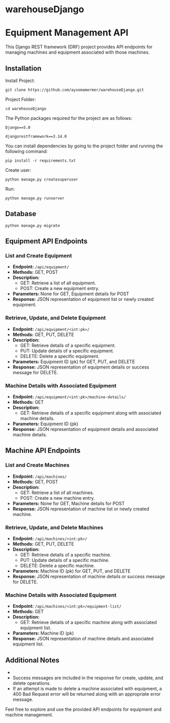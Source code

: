 # warehouseDjango

# Equipment Management API

This Django REST framework (DRF) project provides API endpoints for managing machines and equipment associated with those machines.

## Installation

Install Project:
```
git clone https://github.com/aysemamermer/warehouseDjango.git
```

Project Folder:
```
cd warehouseDjango
```
The Python packages required for the project are as follows:

`Django==5.0`

`djangorestframework==3.14.0`

You can install dependencies by going to the project folder and running the following command:
```
pip install -r requirements.txt
```

Create user:
```
python manage.py createsuperuser
```

Run:
```
python manage.py runserver
```

## Database

```
python manage.py migrate
```

## Equipment API Endpoints

### List and Create Equipment

- **Endpoint:** `/api/equipment/`
- **Methods:** GET, POST
- **Description:** 
  - GET: Retrieve a list of all equipment.
  - POST: Create a new equipment entry.
- **Parameters:** None for GET, Equipment details for POST
- **Response:** JSON representation of equipment list or newly created equipment.

### Retrieve, Update, and Delete Equipment

- **Endpoint:** `/api/equipment/<int:pk>/`
- **Methods:** GET, PUT, DELETE
- **Description:** 
  - GET: Retrieve details of a specific equipment.
  - PUT: Update details of a specific equipment.
  - DELETE: Delete a specific equipment.
- **Parameters:** Equipment ID (pk) for GET, PUT, and DELETE
- **Response:** JSON representation of equipment details or success message for DELETE.

### Machine Details with Associated Equipment

- **Endpoint:** `/api/equipment/<int:pk>/machine-details/`
- **Methods:** GET
- **Description:** 
  - GET: Retrieve details of a specific equipment along with associated machine details.
- **Parameters:** Equipment ID (pk)
- **Response:** JSON representation of equipment details and associated machine details.

## Machine API Endpoints

### List and Create Machines

- **Endpoint:** `/api/machines/`
- **Methods:** GET, POST
- **Description:** 
  - GET: Retrieve a list of all machines.
  - POST: Create a new machine entry.
- **Parameters:** None for GET, Machine details for POST
- **Response:** JSON representation of machine list or newly created machine.

### Retrieve, Update, and Delete Machines

- **Endpoint:** `/api/machines/<int:pk>/`
- **Methods:** GET, PUT, DELETE
- **Description:** 
  - GET: Retrieve details of a specific machine.
  - PUT: Update details of a specific machine.
  - DELETE: Delete a specific machine.
- **Parameters:** Machine ID (pk) for GET, PUT, and DELETE
- **Response:** JSON representation of machine details or success message for DELETE.

### Machine Details with Associated Equipment

- **Endpoint:** `/api/machines/<int:pk>/equipment-list/`
- **Methods:** GET
- **Description:** 
  - GET: Retrieve details of a specific machine along with associated equipment list.
- **Parameters:** Machine ID (pk)
- **Response:** JSON representation of machine details and associated equipment list.

## Additional Notes
- 
- Success messages are included in the response for create, update, and delete operations.
- If an attempt is made to delete a machine associated with equipment, a 400 Bad Request error will be returned along with an appropriate error message.

Feel free to explore and use the provided API endpoints for equipment and machine management.



